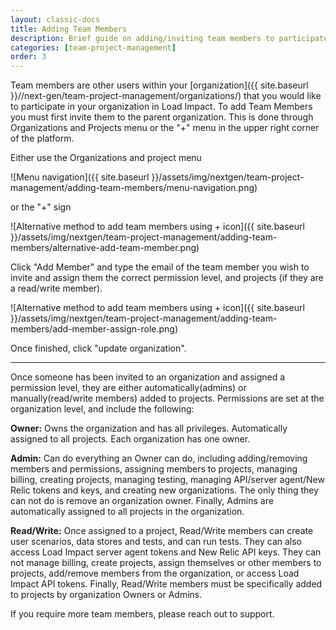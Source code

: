 ```yaml
---
layout: classic-docs
title: Adding Team Members
description: Brief guide on adding/inviting team members to participate in your Load Impact account and subscription.
categories: [team-project-management]
order: 3
---
```


Team members are other users within your [organization]({{ site.baseurl }}//next-gen/team-project-management/organizations/) that you would like to participate in your organization in Load Impact.  To add Team Members you must first invite them to the parent organization.  This is done through Organizations and Projects menu or the "+" menu in the upper right corner of the platform.

Either use the Organizations and project menu

![Menu navigation]({{ site.baseurl }}/assets/img/nextgen/team-project-management/adding-team-members/menu-navigation.png)


or the  "+" sign

![Alternative method to add team members using + icon]({{ site.baseurl }}/assets/img/nextgen/team-project-management/adding-team-members/alternative-add-team-member.png)


Click "Add Member" and type the email of the team member you wish to invite and assign them the correct permission level, and projects (if they are a read/write member).



![Alternative method to add team members using + icon]({{ site.baseurl }}/assets/img/nextgen/team-project-management/adding-team-members/add-member-assign-role.png)



Once finished, click "update organization".

***

Once someone has been invited to an organization and assigned a permission level, they are either automatically(admins) or manually(read/write members) added to projects. Permissions are set at the organization level, and include the following:

**Owner:** Owns the organization and has all privileges. Automatically assigned to all projects. Each organization has one owner.

**Admin:** Can do everything an Owner can do, including adding/removing members and permissions, assigning members to projects, managing billing, creating projects, managing testing, managing API/server agent/New Relic tokens and keys, and creating new organizations. The only thing they can not do is remove an organization owner. Finally, Admins are automatically assigned to all projects in the organization.

**Read/Write:** Once assigned to a project, Read/Write members can create user scenarios, data stores and tests, and can run tests. They can also access Load Impact server agent tokens and New Relic API keys. They can not manage billing, create projects, assign themselves or other members to projects, add/remove members from the organization, or access Load Impact API tokens. Finally, Read/Write members must be specifically added to projects by organization Owners or Admins.

If you require more team members, please reach out to support.
